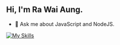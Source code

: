 ## Hi, I'm Ra Wai Aung.

- 💬 Ask me about JavaScript and NodeJS.

[![My Skills](https://skillicons.dev/icons?i=git,tailwindcss,css,sass,javascript,typescript,react,redux,nestjs,nodejs,express,graphql,mongodb,mysql,prisma,postgresql,nginx)](https://skillicons.dev)
